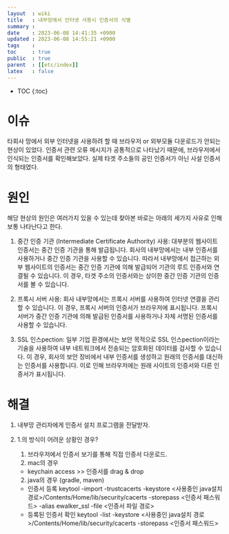 ```yaml
---
layout  : wiki
title   : 내부망에서 인터넷 사용시 인증서의 식별
summary : 
date    : 2023-06-08 14:41:35 +0900
updated : 2023-06-08 14:55:21 +0900
tags    : 
toc     : true
public  : true
parent  : [[etc/index]]
latex   : false
---
```

* TOC
{:toc}


# 이슈

타회사 망에서 외부 인터넷을 사용하려 할 때 브라우저 or 외부모듈 다운로드가 안되는 현상이 있었다.  인증서 관련 오류 메시지가 공통적으로 나타났기 때문에, 브라우저에서 인식되는 인증서를 확인해보았다. 실제 타겟 주소들의 공인 인증서가 아닌 사설 인증서의 형태였다.


# 원인

해당 현상의 원인은 여러가지 있을 수 있는데 찾아본 바로는 아래의 세가지 사유로 인해 보통 나타난다고 한다. 

1. 중간 인증 기관 (Intermediate Certificate Authority) 사용: 대부분의 웹사이트 인증서는 중간 인증 기관을 통해 발급됩니다. 회사의 내부망에서는 내부 인증서를 사용하거나 중간 인증 기관을 사용할 수 있습니다. 따라서 내부망에서 접근하는 외부 웹사이트의 인증서는 중간 인증 기관에 의해 발급되어 기관의 루트 인증서와 연결될 수 있습니다. 이 경우, 타겟 주소의 인증서와는 상이한 중간 인증 기관의 인증서를 볼 수 있습니다.

2. 프록시 서버 사용: 회사 내부망에서는 프록시 서버를 사용하여 인터넷 연결을 관리할 수 있습니다. 이 경우, 프록시 서버의 인증서가 브라우저에 표시됩니다. 프록시 서버가 중간 인증 기관에 의해 발급된 인증서를 사용하거나 자체 서명된 인증서를 사용할 수 있습니다.

3. SSL 인스pection: 일부 기업 환경에서는 보안 목적으로 SSL 인스pection이라는 기술을 사용하여 내부 네트워크에서 전송되는 암호화된 데이터를 검사할 수 있습니다. 이 경우, 회사의 보안 장비에서 내부 인증서를 생성하고 원래의 인증서를 대신하는 인증서를 사용합니다. 이로 인해 브라우저에는 원래 사이트의 인증서와 다른 인증서가 표시됩니다.


# 해결

1. 내부망 관리자에게 인증서 설치 프로그램을 전달받자. 
   
2. 1.의 방식이 어려운 상황인 경우?
    1. 브라우저에서 인증서 보기를 통해 직접 인증서 다운로드.
	2. mac의 경우
	- keychain access >> 인증서를 drag & drop

	2. java의 경우 (gradle, maven)
	- 인증서 등록
	keytool -import -trustcacerts -keystore <사용중인 java설치 경로>/Contents/Home/lib/security/cacerts -storepass <인증서 패스워드> -alias ewalker_ssl -file <인증서 파일 경로>
	- 등록된 인증서 확인 
	keytool -list -keystore <사용중인 java설치 경로>/Contents/Home/lib/security/cacerts -storepass <인증서 패스워드>
	
	
	
